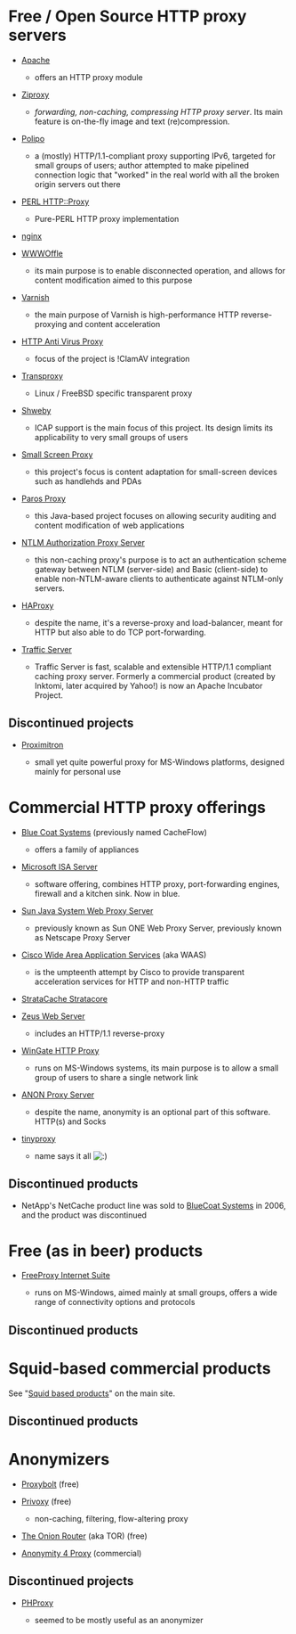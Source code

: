 # Free / Open Source HTTP proxy servers

  - [Apache](http://httpd.apache.org/)
    
      - offers an HTTP proxy module

  - [Ziproxy](http://ziproxy.sourceforge.net/)
    
      - *forwarding, non-caching, compressing HTTP proxy server*. Its
        main feature is on-the-fly image and text (re)compression.

  - [Polipo](http://www.pps.jussieu.fr/~jch/software/polipo/)
    
      - a (mostly) HTTP/1.1-compliant proxy supporting IPv6, targeted
        for small groups of users; author attempted to make pipelined
        connection logic that "worked" in the real world with all the
        broken origin servers out there

  - [PERL HTTP::Proxy](http://search.cpan.org/~book/HTTP-Proxy-0.20/)
    
      - Pure-PERL HTTP proxy implementation

  - [nginx](http://www.nginx.net/)

  - [WWWOffle](http://www.gedanken.demon.co.uk/wwwoffle/)
    
      - its main purpose is to enable disconnected operation, and allows
        for content modification aimed to this purpose

  - [Varnish](http://varnish.projects.linpro.no/)
    
      - the main purpose of Varnish is high-performance HTTP
        reverse-proxying and content acceleration

  - [HTTP Anti Virus Proxy](http://havp.sourceforge.net/)
    
      - focus of the project is \!ClamAV integration

  - [Transproxy](http://transproxy.sourceforge.net/)
    
      - Linux / FreeBSD specific transparent proxy

  - [Shweby](http://shweby.sourceforge.net/)
    
      - ICAP support is the main focus of this project. Its design
        limits its applicability to very small groups of users

  - [Small Screen Proxy](http://ssproxy.sourceforge.net/)
    
      - this project's focus is content adaptation for small-screen
        devices such as handlehds and PDAs

  - [Paros Proxy](http://www.parosproxy.org/index.shtml)
    
      - this Java-based project focuses on allowing security auditing
        and content modification of web applications

  - [NTLM Authorization Proxy Server](http://ntlmaps.sourceforge.net/)
    
      - this non-caching proxy's purpose is to act an authentication
        scheme gateway between NTLM (server-side) and Basic
        (client-side) to enable non-NTLM-aware clients to authenticate
        against NTLM-only servers.

  - [HAProxy](http://haproxy.1wt.eu/)
    
      - despite the name, it's a reverse-proxy and load-balancer, meant
        for HTTP but also able to do TCP port-forwarding.

  - [Traffic
    Server](http://cwiki.apache.org/confluence/display/TS/Index)
    
      - Traffic Server is fast, scalable and extensible HTTP/1.1
        compliant caching proxy server. Formerly a commercial product
        (created by Inktomi, later acquired by Yahoo\!) is now an Apache
        Incubator Project.

## Discontinued projects

  - [Proximitron](http://proxomitron.info/)
    
      - small yet quite powerful proxy for MS-Windows platforms,
        designed mainly for personal use

# Commercial HTTP proxy offerings

  - [Blue Coat Systems](http://www.bluecoat.com/) (previously named
    CacheFlow)
    
      - offers a family of appliances

  - [Microsoft ISA
    Server](http://www.microsoft.com/isaserver/default.mspx)
    
      - software offering, combines HTTP proxy, port-forwarding engines,
        firewall and a kitchen sink. Now in blue.

  - [Sun Java System Web Proxy
    Server](http://www.sun.com/software/products/web_proxy/home_web_proxy.xml)
    
      - previously known as Sun ONE Web Proxy Server, previously known
        as Netscape Proxy Server

  - [Cisco Wide Area Application
    Services](http://www.cisco.com/en/US/products/ps5680/Products_Sub_Category_Home.html)
    (aka WAAS)
    
      - is the umpteenth attempt by Cisco to provide transparent
        acceleration services for HTTP and non-HTTP traffic

  - [StrataCache
    Stratacore](http://www.stratacache.com/1!_stratacore-caching.html)

  - [Zeus Web Server](http://www.zeus.com/products/zws/techspecs.html)
    
      - includes an HTTP/1.1 reverse-proxy

  - [WinGate HTTP Proxy](http://www.wingate.com/product-wingate.php)
    
      - runs on MS-Windows systems, its main purpose is to allow a small
        group of users to share a single network link

  - [ANON Proxy Server](http://anonproxyserver.sourceforge.net/)
    
      - despite the name, anonymity is an optional part of this
        software. HTTP(s) and Socks

  - [tinyproxy](http://tinyproxy.sourceforge.net/)
    
      - name says it all
        ![:)](https://wiki.squid-cache.org/wiki/squidtheme/img/smile.png)

## Discontinued products

  - NetApp's NetCache product line was sold to [BlueCoat
    Systems](http://www.bluecoat.com/) in 2006, and the product was
    discontinued

# Free (as in beer) products

  - [FreeProxy Internet
    Suite](http://www.handcraftedsoftware.org/index.php?page=5)
    
      - runs on MS-Windows, aimed mainly at small groups, offers a wide
        range of connectivity options and protocols

## Discontinued products

# Squid-based commercial products

See "[Squid based
products](http://www.squid-cache.org/Support/products.html)" on the main
site.

## Discontinued products

# Anonymizers

  - [Proxybolt](http://www.proxybolt.com/) (free)

  - [Privoxy](http://www.privoxy.org/) (free)
    
      - non-caching, filtering, flow-altering proxy

  - [The Onion Router](http://www.torproject.org/) (aka TOR) (free)

  - [Anonymity 4 Proxy](http://www.inetprivacy.com/a4proxy/)
    (commercial)

## Discontinued projects

  - [PHProxy](http://sourceforge.net/projects/poxy/)
    
      - seemed to be mostly useful as an anonymizer
